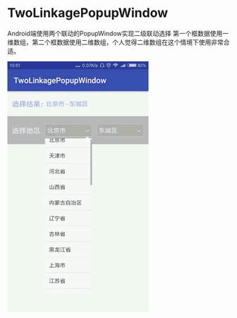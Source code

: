 # TwoLinkagePopupWindow
Android端使用两个联动的PopupWindow实现二级联动选择
第一个框数据使用一维数组，第二个框数据使用二维数组，个人觉得二维数组在这个情境下使用非常合适。

![示例](https://github.com/beita08/TwoLinkagePopupWindow/blob/master/app/src/main/assets/TwoLinkagePopupWindow.gif)
